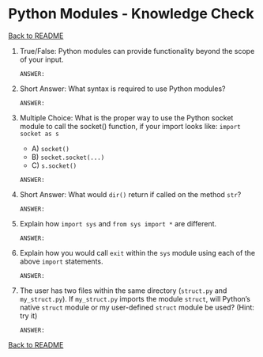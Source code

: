 # Python Modules - Knowledge Check

[Back to README](README.md)

1. True/False: Python modules can provide functionality beyond the scope of your input.
    ```
    ANSWER:
    ```

2. Short Answer: What syntax is required to use Python modules?
    ```
    ANSWER:
    ```

3. Multiple Choice: What is the proper way to use the Python socket module to call the socket() function, if your import looks like: `import socket as s`
    - A) `socket()`
    - B) `socket.socket(...)`
    - C) `s.socket()`
    ```
    ANSWER:
    ```

4. Short Answer: What would `dir()` return if called on the method `str`?
    ```
    ANSWER:
    ```

5. Explain how `import sys` and `from sys import *` are different.
    ```
    ANSWER:
    ```

6. Explain how you would call `exit` within the `sys` module using each of the above `import` statements.
    ```
    ANSWER:
    ```

7. The user has two files within the same directory (`struct.py` and `my_struct.py`).  If `my_struct.py` imports the module `struct`, will Python’s native `struct` module or my user-defined `struct` module be used? (Hint: try it)
    ```
    ANSWER:
    ```

[Back to README](README.md)
